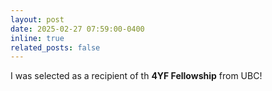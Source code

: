 ```yaml
---
layout: post
date: 2025-02-27 07:59:00-0400
inline: true
related_posts: false
---
```


I was selected as a recipient of th **4YF Fellowship** from UBC!